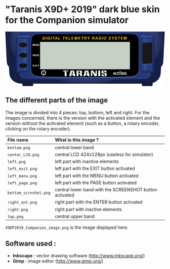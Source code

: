 
# "Taranis X9D+ 2019" dark blue skin for the Companion simulator  
![X9D+ 2019 Image for Companion](X9DP2019_Companion_image.png "Taranis X9D+ 2019")

## The different parts of the image

The image is divided into 4 pieces: top, bottom, left and right. 
For the images concerned, there is the version with the activated element and the version without the activated element (such as a button, a rotary encoder, clicking on the rotary encoder).

|     File name        | What is this image ?                          |
|:---------------------|:----------------------------------------------|
| `bottom.png`         | central lower band                            |
| `center_LCD.png`     | central LCD 424x128px (useless for simulator) |
| `left.png`           | left part with inactive elements              |
| `left_exit.png`      | left part with the EXIT button activated      |
| `left_menu.png`      | left part with the MENU button activated      |
| `left_page.png`      | left part with the PAGE button activated      |
| `bottom_scrnshot.png`| central lower band with the SCREENSHOT button activated|
| `right_ent.png`      | right part with the ENTER button activated    |
| `right.png`          | right part with inactive elements             |
| `top.png`            | central upper band                            |

`X9DP2019_Companion_image.png` is the image displayed here.


## Software used :
- **Inkscape** : vector drawing software (http://www.inkscape.org/)
- **Gimp** : image editor (http://www.gimp.org/)